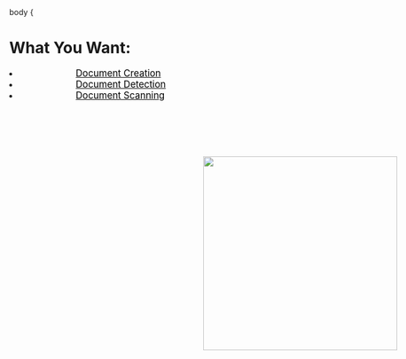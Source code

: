 <!DOCTYPE html>
<html lang="en">
<head>
    <meta charset="UTF-8">
    <meta name="viewport" content="width=device-width, initial-scale=1.0">
        body {
<html lang="en"><head>
    <meta charset="UTF-8">
    <meta name="viewport" content="width=device-width, initial-scale=1.0">
    <link rel="stylesheet" href="option.css">

</head><body>
    <h1>What You Want:</h1> 
    <li><a href="https://legal-document-generator.onrender.com/" style="
    font-size: larger;
    margin-left: 100px;
    color: black;
    background-color:transparent;
">
Document Creation</a></li>
      <li><a href="document scanning.html" style="
        font-size: larger;
        margin-left: 100px;
        color: black;
        background-color:transparent;
    ">Document Detection</a></li>  
    <li><a href="doc_detection.html" style="
        font-size: larger;
        margin-left: 100px;
        color: black;
        background-color:transparent;
    ">Document Scanning</a></li> 
  <img src="https://i.postimg.cc/4GDnntMg/legalease.jpg" style="
    margin-left: 350px;
    margin-top: 100px;
    width: 350px;">
   

</body></html>
